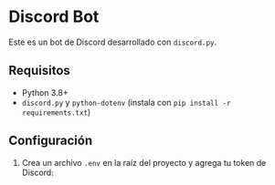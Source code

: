 # Discord Bot

Este es un bot de Discord desarrollado con `discord.py`.

## Requisitos

- Python 3.8+
- `discord.py` y `python-dotenv` (instala con `pip install -r requirements.txt`)

## Configuración

1. Crea un archivo `.env` en la raíz del proyecto y agrega tu token de Discord:
